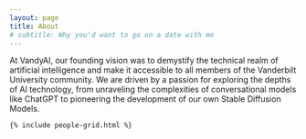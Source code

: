 ```yaml
---
layout: page
title: About
# subtitle: Why you'd want to go on a date with me
---
```


At VandyAI, our founding vision was to demystify the technical realm of artificial intelligence and make it accessible to all members of the Vanderbilt University community. We are driven by a passion for exploring the depths of AI technology, from unraveling the complexities of conversational models like ChatGPT to pioneering the development of our own Stable Diffusion Models.

	{% include people-grid.html %}